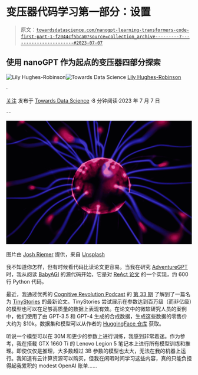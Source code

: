 # 变压器代码学习第一部分：设置

> 原文：[`towardsdatascience.com/nanogpt-learning-transformers-code-first-part-1-f2044cf5bca0?source=collection_archive---------7-----------------------#2023-07-07`](https://towardsdatascience.com/nanogpt-learning-transformers-code-first-part-1-f2044cf5bca0?source=collection_archive---------7-----------------------#2023-07-07)

## 使用 nanoGPT 作为起点的变压器四部分探索

[](https://medium.com/@oaguy1?source=post_page-----f2044cf5bca0--------------------------------)![Lily Hughes-Robinson](https://medium.com/@oaguy1?source=post_page-----f2044cf5bca0--------------------------------)[](https://towardsdatascience.com/?source=post_page-----f2044cf5bca0--------------------------------)![Towards Data Science](https://towardsdatascience.com/?source=post_page-----f2044cf5bca0--------------------------------) [Lily Hughes-Robinson](https://medium.com/@oaguy1?source=post_page-----f2044cf5bca0--------------------------------)

·

[关注](https://medium.com/m/signin?actionUrl=https%3A%2F%2Fmedium.com%2F_%2Fsubscribe%2Fuser%2F5389e25ca1bb&operation=register&redirect=https%3A%2F%2Ftowardsdatascience.com%2Fnanogpt-learning-transformers-code-first-part-1-f2044cf5bca0&user=Lily+Hughes-Robinson&userId=5389e25ca1bb&source=post_page-5389e25ca1bb----f2044cf5bca0---------------------post_header-----------) 发布于 [Towards Data Science](https://towardsdatascience.com/?source=post_page-----f2044cf5bca0--------------------------------) ·8 分钟阅读·2023 年 7 月 7 日[](https://medium.com/m/signin?actionUrl=https%3A%2F%2Fmedium.com%2F_%2Fvote%2Ftowards-data-science%2Ff2044cf5bca0&operation=register&redirect=https%3A%2F%2Ftowardsdatascience.com%2Fnanogpt-learning-transformers-code-first-part-1-f2044cf5bca0&user=Lily+Hughes-Robinson&userId=5389e25ca1bb&source=-----f2044cf5bca0---------------------clap_footer-----------)

--

[](https://medium.com/m/signin?actionUrl=https%3A%2F%2Fmedium.com%2F_%2Fbookmark%2Fp%2Ff2044cf5bca0&operation=register&redirect=https%3A%2F%2Ftowardsdatascience.com%2Fnanogpt-learning-transformers-code-first-part-1-f2044cf5bca0&source=-----f2044cf5bca0---------------------bookmark_footer-----------)![](img/dfca366786f1d736d9f6aebbeedc4b65.png)

图片由 [Josh Riemer](https://unsplash.com/@joshriemer?utm_source=medium&utm_medium=referral) 提供，来自 [Unsplash](https://unsplash.com/?utm_source=medium&utm_medium=referral)

我不知道你怎样，但有时候看代码比读论文更容易。当我在研究 [AdventureGPT](https://github.com/oaguy1/AdventureGPT) 时，我从阅读 [BabyAGI](https://github.com/yoheinakajima/babyagi) 的源代码开始，它是对 [ReAct 论文](https://arxiv.org/abs/2210.03629) 的一个实现，约 600 行 Python 代码。

最近，我通过优秀的 [Cognitive Revolution Podcast](https://www.cognitiverevolution.ai/) 的 [第 33 期](https://www.cognitiverevolution.ai/e33-the-tiny-model-revolution-with-ronen-eldan-and-yuanzhi-li-of-microsoft-research/) 了解到了一篇名为 [TinyStories](https://arxiv.org/abs/2305.07759) 的最新论文。TinyStories 尝试展示在参数达到百万级（而非亿级）的模型也可以在足够高质量的数据上表现有效。在论文中的微软研究人员的案例中，他们使用了由 GPT-3.5 和 GPT-4 生成的合成数据，生成这些数据的零售价大约为 $10k。数据集和模型可以从作者的 [HuggingFace 仓库](https://huggingface.co/roneneldan) 获取。

听说一个模型可以在 30M 和更少的参数上进行训练，我感到非常着迷。作为参考，我在搭载 GTX 1660 Ti 的 Lenovo Legion 5 笔记本上进行所有模型训练和推理。即使仅仅是推理，大多数超过 3B 参数的模型也太大，无法在我的机器上运行。我知道有云计算资源可以购买，但我在闲暇时间学习这些内容，真的只能负担得起我累积的 modest OpenAI 账单……
